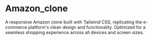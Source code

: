 # Amazon_clone
A responsive Amazon clone built with Tailwind CSS, replicating the e-commerce platform's clean design and functionality. Optimized for a seamless shopping experience across all devices and screen sizes.
